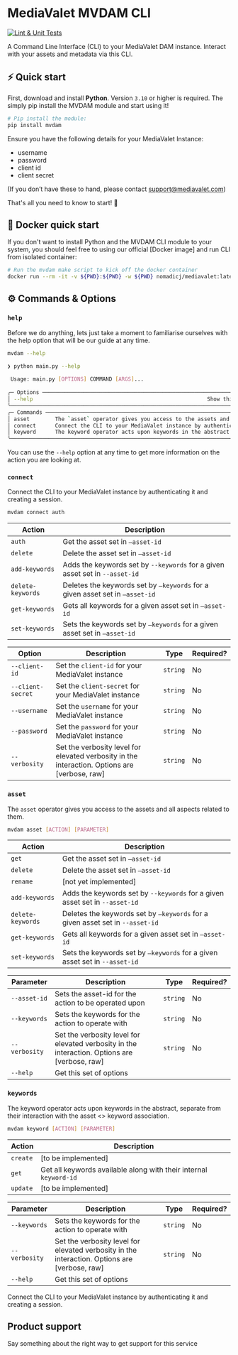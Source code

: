 # MediaValet MVDAM CLI

[![Lint & Unit Tests](https://github.com/armstro-ca/mvdam/actions/workflows/unittest.yml/badge.svg)](https://github.com/armstro-ca/mvdam/actions/workflows/unittest.yml)

A Command Line Interface (CLI) to your MediaValet DAM instance. Interact with your assets and metadata via this CLI.

## ⚡️ Quick start

First, download and install **Python**. Version `3.10` or 
higher is required. The simply pip install the MVDAM module and start using it!

```bash
# Pip install the module:
pip install mvdam
```

Ensure you have the following details for your MediaValet Instance:
- username
- password
- client id
- client secret

(If you don’t have these to hand, please contact support@mediavalet.com)

That's all you need to know to start! 🎉

## 🐳 Docker quick start

If you don't want to install Python and the MVDAM CLI module to your system, you should feel free to using our official [Docker image] and run CLI from isolated 
container:
``` bash
# Run the mvdam make script to kick off the docker container
docker run --rm -it -v ${PWD}:${PWD} -w ${PWD} nomadicj/mediavalet:latest 
```

## ⚙️ Commands & Options

### `help`

Before we do anything, lets just take a moment to familiarise ourselves with the help option that will be our guide at any time.
```bash
mvdam --help
```

``` bash
❯ python main.py --help
                                                                                                                                           
 Usage: main.py [OPTIONS] COMMAND [ARGS]...                                                                                                
                                                                                                                                           
╭─ Options ───────────────────────────────────────────────────────────────────────────────────────────────────────────────────────────────╮
│ --help                                                       Show this message and exit.                                                │
╰─────────────────────────────────────────────────────────────────────────────────────────────────────────────────────────────────────────╯
╭─ Commands ──────────────────────────────────────────────────────────────────────────────────────────────────────────────────────────────╮
│ asset        The `asset` operator gives you access to the assets and all aspects related to them.                                       │
│ connect      Connect the CLI to your MediaValet instance by authenticating it and creating a session.                                   │
│ keyword      The keyword operator acts upon keywords in the abstract.                                                                   │
╰─────────────────────────────────────────────────────────────────────────────────────────────────────────────────────────────────────────╯
```

You can use the `--help` option at any time to get more information on the action you are looking at.

### `connect`

Connect the CLI to your MediaValet instance by authenticating it and creating a session.

```bash
mvdam connect auth
```

| Action            | Description                                                  |
|-------------------|--------------------------------------------------------------|
| `auth`            | Get the asset set in `—asset-id`                             |
| `delete`          | Delete the asset set in `—asset-id`                          |
| `add-keywords`    | Adds the keywords set by `--keywords` for a given asset set in `--asset-id` |
| `delete-keywords` | Deletes the keywords set by `—keywords` for a given asset set in `—asset-id` |
| `get-keywords`    | Gets all keywords for a given asset set in `—asset-id`       |
| `set-keywords`    | Sets the keywords set by `—keywords` for a given asset set in `—asset-id` |

| Option            | Description                                                  | Type     | Required? |
|-------------------|--------------------------------------------------------------|----------|-----------|
| `--client-id`     | Set the `client-id` for your MediaValet instance             | `string` | No        |
| `--client-secret` | Set the `client-secret` for your MediaValet instance         | `string` | No        |
| `--username`      | Set the `username` for your MediaValet instance              | `string` | No        |
| `--password`      | Set the `password` for your MediaValet instance              | `string` | No        |
| `--verbosity`     | Set the verbosity level for elevated verbosity in the interaction. Options are [verbose, raw] | `string` | No        |

### `asset`
The `asset` operator gives you access to the assets and all aspects related to them.

```bash
mvdam asset [ACTION] [PARAMETER]
```

| Action            | Description                                                  |
|-------------------|--------------------------------------------------------------|
| `get`             | Get the asset set in `—asset-id`                             |
| `delete`          | Delete the asset set in `—asset-id`                          |
| `rename`          | [not yet implemented]                                        |
| `add-keywords`    | Adds the keywords set by `--keywords` for a given asset set in `--asset-id` |
| `delete-keywords` | Deletes the keywords set by `—keywords` for a given asset set in `--asset-id` |
| `get-keywords`    | Gets all keywords for a given asset set in `—asset-id`       |
| `set-keywords`    | Sets the keywords set by `—keywords` for a given asset set in `--asset-id` |

| Parameter     | Description                                                  | Type     | Required? |
|---------------|--------------------------------------------------------------|----------|-----------|
| `--asset-id`  | Sets the asset-id for the action to be operated upon         | `string` | No        |
| `--keywords`  | Sets the keywords for the action to operate with             | `string` | No        |
| `--verbosity` | Set the verbosity level for elevated verbosity in the interaction. Options are [verbose, raw] | `string` | No        |
| `--help`      | Get this set of options                                      |          |           |

### `keywords`
The keyword operator acts upon keywords in the abstract, separate from their interaction with the asset <> keyword association.

```bash
mvdam keyword [ACTION] [PARAMETER]
```

| Action   | Description                                                  |
|----------|--------------------------------------------------------------|
| `create` | [to be implemented]                                          |
| `get`    | Get all keywords available along with their internal `keyword-id` |
| `update` | [to be implemented]                                          |

| Parameter     | Description                                                  | Type     | Required? |
|---------------|--------------------------------------------------------------|----------|-----------|
| `--keywords`  | Sets the keywords for the action to operate with             | `string` | No        |
| `--verbosity` | Set the verbosity level for elevated verbosity in the interaction. Options are [verbose, raw] | `string` | No        |
| `--help`      | Get this set of options                                      |          |           |

Connect the CLI to your MediaValet instance by authenticating it and creating a session.
## Product support

Say something about the right way to get support for this service